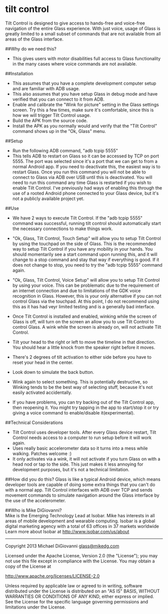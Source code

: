 tilt control
===========
Tilt Control is designed to give access to hands-free and voice-free navigation of the entire Glass experience. With just voice, usage of Glass is greatly limited to a small subset of commands that are not available from all areas of the Glass interface.

##Why do we need this?
- This gives users with motor disabilities full access to Glass functionality in the many cases where voice commands are not available.

##Installation
- This assumes that you have a complete development computer setup and are familiar with ADB usage.
- This also assumes that you have setup Glass in debug mode and have verified that you can connect to it from ADB.
- Enable and calibrate the "Wink for picture" setting in the Glass settings screen. Try this a few times, make sure it's comfortable, since this is how we will trigger Tilt Control usage.
- Build the APK from the source code.
- Install the APK as you normally would and verify that the "Tilt Control" command shows up in the "Ok, Glass" menu.

##Setup
- Run the following ADB command, "adb tcpip 5555"
 - This tells ADB to restart on Glass so it can be accessed by TCP on port 5555. The port was selected since it's a port that we can get to from a normal Android app. If you need to deactivate this, the easiest way is to restart Glass. Once you run this command you will not be able to connect to Glass via ADB over USB until this is deactivated. You will need to run this command any time Glass is restarted if you wish to enable Tilt Control. I've previously had ways of enabling this through the use of a rooted Android phone connected to your Glass device, but it's not a publicly available project yet. 

##Use
- We have 2 ways to execute Tilt Control. If the "adb tcpip 5555" command was successful, running tilt control should automatically start the necessary connections to make things work.
 - "Ok, Glass, Tilt Control, Touch Setup" will allow you to setup Tilt Control by using the touchpad on the side of Glass. This is the recommended way to setup Tilt Control if you have any mobility in your hands. You should momentarily see a start command upon running this, and it will change to a stop command and stay that way if everything is good. If it does not change to stop, you need to try the "adb tcpip 5555" command again.
 - "Ok, Glass, Tilt Control, Voice Setup" will allow you to setup Tilt Control by using your voice. This can be problematic due to the requirement of an internet connection and due to limitations of the GDK voice recognition in Glass. However, this is your only alternative if you can not control Glass via the touchpad. At this point, I do not recommend using this as it has had veyr limited testing and is a generally bad interface.
- Once Tilt Control is installed and enabled, winking while the screen of Glass is off, will turn on the screen an allow you to use Tilt Control to control Glass. A wink while the screen is already on, will not activate Tilt Control.
- Tilt your head to the right or left to move the timeline in that direction. You should hear a little knock from the speaker right before it moves.
- There's 2 degrees of tilt activation to either side before you have to reset your head in the center.
- Look down to simulate the back button.
- Wink again to select something. This is potentially destructive, so Winking tends to be the best way of selecting stuff, because it's not easily activated accidentally.

- If you have problems, you can try backing out of the Tilt Control app, then reopening it. You might try tapping in the app to start/stop it or try giving a voice command to enable/disable it(experimental).

##Technical Considerations
- Tilt Control uses developer tools. After every Glass device restart, Tilt Control needs access to a computer to run setup before it will work again.
- Uses really basic accelerometer data so it turns into a mess while walking. Patches welcome :)
- It only activates via a wink, it will not activate if you turn Glass on with a head nod or tap to the side. This just makes it less annoying for development purposes, but it's not a technical limitation.

##How did you do this?
Glass is like a typical Android device, which means developer tools are capable of doing some extra things that you can't do with a normal app. Tilt Control interfaces with ADB over TCP and sends movement commands to simulate navigation around the Glass interface by the use of the accelerometer.

##Who is Mike DiGiovanni?  
Mike is the Emerging Technology Lead at Isobar. Mike has interests in all areas of mobile development and wearable computing.
Isobar is a global digital marketing agency with a total of 63 offices in 37 markets worldwide
Learn more about Isobar at http://www.isobar.com/us/about

---
Copyright 2013 Michael DiGiovanni glass@mikedg.com

Licensed under the Apache License, Version 2.0 (the "License");
you may not use this file except in compliance with the License.
You may obtain a copy of the License at

   http://www.apache.org/licenses/LICENSE-2.0

Unless required by applicable law or agreed to in writing, software
distributed under the License is distributed on an "AS IS" BASIS,
WITHOUT WARRANTIES OR CONDITIONS OF ANY KIND, either express or implied.
See the License for the specific language governing permissions and
limitations under the License.